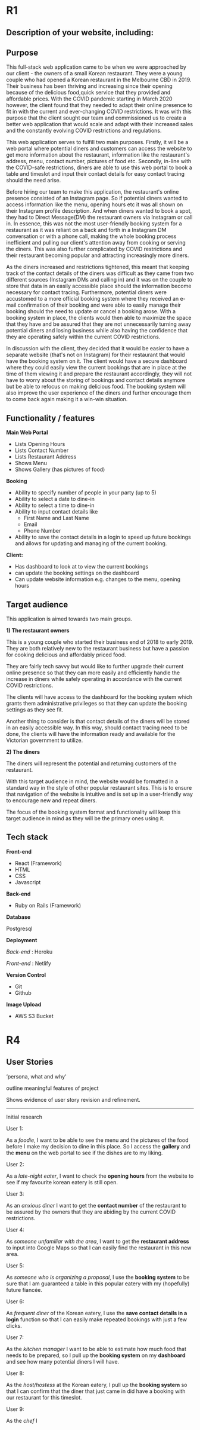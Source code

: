 # R1
## Description of your website, including:

## Purpose
This full-stack web application came to be when we were approached by our client - the owners of a small Korean restaurant. They were a young couple who had opened a Korean restaurant in the Melbourne CBD in 2019. Their business has been thriving and increasing since their opening because of the delicious food,quick service that they provided and affordable prices. With the COVID pandemic starting in March 2020 however, the client found that they needed to adapt their online presence to fit in with the current and ever-changing COVID restrictions. It was with this purpose that the client sought our team and commissioned us to create a better web application that would scale and adapt with their increased sales and the constantly evolving COVID restrictions and regulations.

This web application serves to fulfill two main purposes. Firstly, it will be a web portal where potential diners and customers can access the website to get more information about the restaurant, information like the restaurant's address, menu, contact number, pictures of food etc. Secondly, in-line with the COVID-safe restrictions, diners are able to use this web portal to book a table and timeslot and input their contact details for easy contact tracing should the need arise.

Before hiring our team to make this application, the restaurant's online presence consisted of an Instagram page. So if potential diners wanted to access information like the menu, opening hours etc it was all shown on their Instagram profile description. And when diners wanted to book a spot, they had to Direct Message(DM) the restaurant owners via Instagram or call in. In essence, this was not the most user-friendly booking system for a restaurant as it was reliant on a back and forth in a Instagram DM conversation or with a phone call, making the whole booking process inefficient and pulling our client's attention away from cooking or serving the diners. This was also further complicated by COVID restrictions and their restaurant becoming popular and attracting increasingly more diners. 

As the diners increased and restrictions tightened, this meant that keeping track of the contact details of the diners was difficult as they came from two different sources (Instagram DMs and calling in) and it was on the couple to store that data in an easily accessible place should the information become necessary for contact tracing. Furthermore, potential diners were accustomed to a more official booking system where they received an e-mail confirmation of their booking and were able to easily manage their booking should the need to update or cancel a booking arose. With a booking system in place, the clients would then able to maximize the space that they have and be assured that they are not unnecessarily turning away potential diners and losing business while also having the confidence that they are operating safely within the current COVID restrictions.

In discussion with the client, they decided that it would be easier to have a separate website (that's not on Instagram) for their restaurant that would have the booking system on it. The client would have a secure dashboard where they could easily view the current bookings that are in place at the time of them viewing it and prepare the restaurant accordingly, they will not have to worry about the storing of bookings and contact details anymore but be able to refocus on making delicious food. The booking system will also improve the user experience of the diners and further encourage them to come back again making it a win-win situation.


## Functionality / features

**Main Web Portal**
* Lists Opening Hours
* Lists Contact Number
* Lists Restaurant Address
* Shows Menu
* Shows Gallery (has pictures of food)

**Booking**
* Ability to specify number of people in your party (up to 5)
* Ability to select a date to dine-in
* Ability to select a time to dine-in
* Ability to input contact details like
    * First Name and Last Name
    * Email
    * Phone Number
* Ability to save the contact details in a login to speed up future bookings and allows for updating and managing of the current booking.

**Client:** 
* Has dashboard to look at to view the current bookings
* can update the booking settings on the dashboard
* Can update website information e.g. changes to the menu, opening hours 

## Target audience

This application is aimed towards two main groups. 

**1) The restaurant owners**

This is a young couple who started their business end of 2018 to early 2019. They are both relatively new to the restaurant business but have a passion for cooking delicious and affordably priced food. 

They are fairly tech savvy but would like to further upgrade their current online presence so that they can more easily and efficiently handle the increase in diners while safely operating in accordance with the current COVID restrictions.

The clients will have access to the dashboard for the booking system which grants them administrative privileges so that they can update the booking settings as they see fit.

Another thing to consider is that contact details of the diners will be stored in an easily accessible way. In this way, should contact tracing need to be done, the clients will have the information ready and available for the Victorian government to utilize.

**2) The diners**

The diners will represent the potential and returning customers of the restaurant.

With this target audience in mind, the website would be formatted in a standard way in the style of other popular restaurant sites. This is to ensure that navigation of the website is intuitive and is set up in a user-friendly way to encourage new and repeat diners.

The focus of the booking system format and functionality will keep this target audience in mind as they will be the primary ones using it. 

## Tech stack

**Front-end**

* React (Framework)
* HTML
* CSS
* Javascript

**Back-end**

* Ruby on Rails (Framework)

**Database**

Postgresql

**Deployment**

*Back-end* : Heroku

*Front-end* : Netlify

**Version Control**
* Git
* Github

**Image Upload**
* AWS S3 Bucket

# R4
## 	User Stories
‘persona, what and why'

outline meaningful features of project

Shows evidence of user story revision and refinement.

---

Initial research

User 1:

As a *foodie*, I want to be able to see the menu and the pictures of the food before I make my decision to dine in this place. So I access the **gallery** and the **menu** on the web portal to see if the dishes are to my liking.

User 2:

As a *late-night eater*, I want to check the **opening hours** from the website to see if my favourite korean eatery is still open.

User 3:

As an *anxious diner* I want to get the **contact number** of the restaurant to be assured by the owners that they are abiding by the current COVID restrictions.

User 4:

As *someone unfamiliar with the area*, I want to get the **restaurant address** to input into Google Maps so that I can easily find the restaurant in this new area.

User 5:

As *someone who is organizing a proposal*, I use the **booking system** to be sure that I am guaranteed a table in this popular eatery with my (hopefully) future fiancée. 

User 6:

As *frequent diner* of the Korean eatery, I use the **save contact details in a login** function so that I can easily make repeated bookings with just a few clicks.

User 7:

As the *kitchen manager* I want to be able to estimate how much food that needs to be prepared, so I pull up the **booking system** on my **dashboard** and see how many potential diners I will have.

User 8: 

As the *host/hostess* at the Korean eatery, I pull up the **booking system** so that I can confirm that the diner that just came in did have a booking with our restaurant for this timeslot.

User 9:

As the *chef* I 
